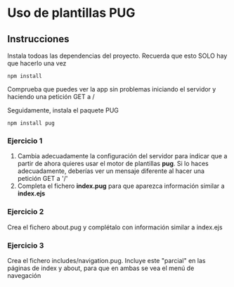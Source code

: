 # Uso de plantillas PUG

## Instrucciones

Instala todoas las dependencias del proyecto. Recuerda que esto SOLO hay que hacerlo una vez

```
npm install
```

Comprueba que puedes ver la app sin problemas iniciando el servidor y haciendo una petición GET a /


Seguidamente, instala el paquete PUG

```
npm install pug
```

### Ejercicio 1

1. Cambia adecuadamente la configuración del servidor para indicar que a partir de ahora quieres usar el motor de plantillas **pug**. Si lo haces adecuadamente, deberías ver un mensaje diferente al hacer una petición GET a '/'
2. Completa el fichero **index.pug** para que aparezca información similar a **index.ejs**

### Ejercicio 2
Crea el fichero about.pug y complétalo con información similar a index.ejs

### Ejercicio 3
Crea el fichero includes/navigation.pug. Incluye este "parcial" en las páginas de index y about, para que en ambas se vea el menú de navegación


